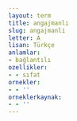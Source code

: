 ```yaml
---
layout: term
title: angajmanlı
slug: angajmanli
letter: A
lisan: Türkçe
anlamlar:
- bağlantılı
ozellikler:
- - sıfat
ornekler:
- - ''
orneklerkaynak:
- - ''
---
```

